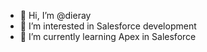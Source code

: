 - 👋 Hi, I’m @dieray
- 👀 I’m interested in Salesforce development
- 🌱 I’m currently learning Apex in Salesforce


<!---
dieray/dieray is a ✨ special ✨ repository because its `README.md` (this file) appears on your GitHub profile.
You can click the Preview link to take a look at your changes.
--->
